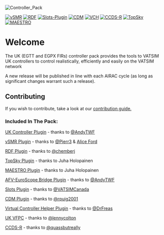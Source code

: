 ![Controller_Pack](https://github.com/kye-taylor/uk-controller-pack/assets/46931474/7c2daddf-118e-4601-bacc-78c25ca4a748)

[![vSMR](https://img.shields.io/endpoint?url=https://raw.githubusercontent.com/VATSIM-UK/uk-controller-pack/main/.github/badges/vSMR.json)](https://github.com/AliceFord/vSMR/releases)
[![RDF](https://img.shields.io/endpoint?url=https://raw.githubusercontent.com/VATSIM-UK/uk-controller-pack/main/.github/badges/RDF.json)](https://github.com/KingfuChan/RDF/releases)
[![Slots-Plugin](https://img.shields.io/endpoint?url=https://raw.githubusercontent.com/VATSIM-UK/uk-controller-pack/main/.github/badges/Slots-Plugin.json)](https://github.com/VATSIMCanada/Slots-Plugin/releases)
[![CDM](https://img.shields.io/endpoint?url=https://raw.githubusercontent.com/VATSIM-UK/uk-controller-pack/main/.github/badges/CDM.json)](https://github.com/rpuig2001/CDM/releases)
[![VCH](https://img.shields.io/endpoint?url=https://raw.githubusercontent.com/VATSIM-UK/uk-controller-pack/main/.github/badges/VCH.json)](https://github.com/DrFreas/VCH/releases)
[![CCDS-R](https://img.shields.io/endpoint?url=https://raw.githubusercontent.com/VATSIM-UK/uk-controller-pack/main/.github/badges/CCDS-R.json)](https://github.com/quassbutreally/EuroScope-CCDS-R/releases)
[![TopSky](https://img.shields.io/endpoint?url=https://raw.githubusercontent.com/VATSIM-UK/uk-controller-pack/main/.github/badges/TopSky.json)](https://forum.vatsim-scandinavia.org/t/plugins)
[![MAESTRO](https://img.shields.io/endpoint?url=https://raw.githubusercontent.com/VATSIM-UK/uk-controller-pack/main/.github/badges/MAESTRO.json)](https://forum.vatsim-scandinavia.org/t/plugins)


# Welcome
The UK (EGTT and EGPX FIRs) controller pack provides the tools to VATSIM UK controllers to control realistically, efficiently and easily on the VATSIM network

A new release will be published in line with each AIRAC cycle (as long as significant changes warrant such a release).

## Contributing
If you wish to contribute, take a look at our [contribution guide.](https://github.com/VATSIM-UK/uk-controller-pack/blob/main/Contributing.md)

### Included In The Pack:
[UK Controller Plugin](https://github.com/VATSIM-UK/uk-controller-plugin) - thanks to [@AndyTWF](https://github.com/AndyTWF)

[vSMR Plugin](https://github.com/AliceFord/vSMR) - thanks to [@Pierr3](https://github.com/pierr3) & [Alice Ford](https://github.com/AliceFord)

[RDF Plugin](https://github.com/chembergj/RDF) - thanks to [@chemberj](https://github.com/chembergj)

[TopSky Plugin](https://forum.vatsim-scandinavia.org/t/topsky) - thanks to Juha Holopainen

[MAESTRO Plugin](https://forum.vatsim-scandinavia.org/t/MAESTRO) - thanks to Juha Holopainen

[AFV-EuroScope Bridge Plugin](https://github.com/AndyTWF/afv-euroscope-bridge) - thanks to [@AndyTWF](https://github.com/AndyTWF)

[Slots Plugin](https://github.com/VATSIMCanada/Slots-Plugin) - thanks to [@VATSIMCanada](https://github.com/VATSIMCanada)

[CDM Plugin](https://github.com/rpuig2001/CDM) - thanks to [@rpuig2001](https://github.com/rpuig2001)

[Virtual Controller Helper Plugin](https://github.com/DrFreas/VCH) - thanks to [@DrFreas](https://github.com/DrFreas)

[UK VFPC](https://github.com/VFPC/VFPC) - thanks to [@lennycolton](https://github.com/lennycolton)

[CCDS-R](https://github.com/quassbutreally/EuroScope-CCDS-R) - thanks to [@quassbutreally](https://github.com/quassbutreally)
